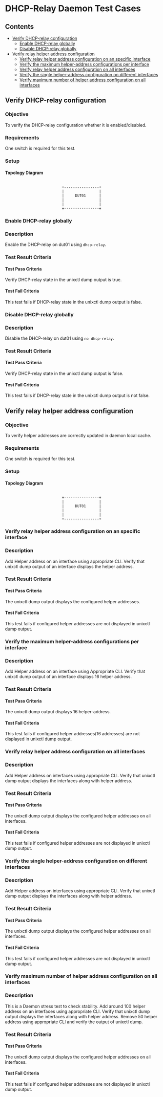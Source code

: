 # DHCP-Relay Daemon Test Cases

## Contents
- [Verify DHCP-relay configuration](#verify-dhcp-relay-configuration)
    - [Enable DHCP-relay globally](#enable-dhcp-relay-globally)
    - [Disable DHCP-relay globally](#disable-dhcp-relay-globally)
- [Verify relay helper address configuration](#verify-relay-helper-address-configuration)
    - [Verify relay helper address configuration on an specific interface](#verify-relay-helper-address-configuration-on-an-specific-interface)
    - [Verify the maximum helper-address configurations per interface](#verify-the-maximum-helper-address-configurations-per-interface)
    - [Verify relay helper address configuration on all interfaces](#verify-relay-helper-address-configuration-on-all-interfaces)
    - [Verify the single helper-address configuration on different interfaces](#verify-the-single-helper-address-configuration-on-different-interfaces)
    - [Verify maximum number of helper address configuration on all interfaces](#verify-maximum-number-of-helper-address-configuration-on-all-interfaces)

## Verify DHCP-relay configuration
### Objective
To verify the DHCP-relay configuration whether it is enabled/disabled.

### Requirements
One switch is required for this test.

### Setup
#### Topology Diagram
```ditaa

                          +----------------+
                          |                |
                          |     DUT01      |
                          |                |
                          |                |
                          +----------------+
```

### Enable DHCP-relay globally
### Description
Enable the DHCP-relay on dut01 using `dhcp-relay`.
### Test Result Criteria
#### Test Pass Criteria
Verify DHCP-relay state in the unixctl dump output is true.
#### Test Fail Criteria
This test fails if DHCP-relay state in the unixctl dump output is false.

### Disable DHCP-relay globally
### Description
Disable the DHCP-relay on dut01 using `no dhcp-relay`.
### Test Result Criteria
#### Test Pass Criteria
Verify DHCP-relay state in the unixctl dump output is false.
#### Test Fail Criteria
This test fails if DHCP-relay state in the unixctl dump output is not false.

## Verify relay helper address configuration
### Objective
To verify helper addresses are correctly updated in daemon local cache.
### Requirements
One switch is required for this test.

### Setup
#### Topology Diagram
```ditaa

                          +----------------+
                          |                |
                          |     DUT01      |
                          |                |
                          |                |
                          +----------------+
```

### Verify relay helper address configuration on an specific interface
### Description
Add Helper address on an interface using appropriate CLI. Verify that unixctl dump output of an interface displays the helper address.
### Test Result Criteria
#### Test Pass Criteria
The unixctl dump output displays the configured helper addresses.
#### Test Fail Criteria
This test fails if configured helper addresses are not displayed in unixctl dump output.

### Verify the maximum helper-address configurations per interface
### Description
Add Helper address on an interface using Appropriate CLI. Verify that unixctl dump output of an interface displays 16 helper address.
### Test Result Criteria
#### Test Pass Criteria
The unixctl dump output displays 16 helper-address.
#### Test Fail Criteria
This test fails if configured helper addresses(16 addresses) are not displayed in unixctl dump output.

### Verify relay helper address configuration on all interfaces
### Description
Add Helper address on interfaces using appropriate CLI. Verify that unixctl dump output displays the interfaces along with helper address.
### Test Result Criteria
#### Test Pass Criteria
The unixctl dump output displays the configured helper addresses on all interfaces.
#### Test Fail Criteria
This test fails if configured helper addresses are not displayed in unixctl dump output.

### Verify the single helper-address configuration on different interfaces
### Description
Add Helper address on interfaces using appropriate CLI. Verify that unixctl dump output displays the interfaces along with helper address.
### Test Result Criteria
#### Test Pass Criteria
The unixctl dump output displays the configured helper addresses on all interfaces.
#### Test Fail Criteria
This test fails if configured helper addresses are not displayed in unixctl dump output.

### Verify maximum number of helper address configuration on all interfaces
### Description
This is a Daemon stress test to check stability. Add around 100 helper address on an interfaces using appropriate CLI. Verify that unixctl dump output displays the interfaces along with helper address. Remove 50 helper address using appropriate CLI and verify the output of unixctl dump.
### Test Result Criteria
#### Test Pass Criteria
The unixctl dump output displays the configured helper addresses on all interfaces.
#### Test Fail Criteria
This test fails if configured helper addresses are not displayed in unixctl dump output.